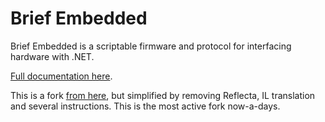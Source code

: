Brief Embedded
==============

Brief Embedded is a scriptable firmware and protocol for interfacing hardware with .NET.

[Full documentation here](Documents/README.md).

This is a fork [from here](http://github.com/ashleyf/brief/embedded), but simplified by removing Reflecta, IL translation and several instructions. This is the most active fork now-a-days.
